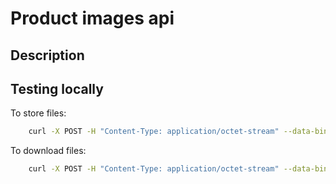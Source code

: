 # Product images api

## Description

## Testing locally 

To store files:

```sh
    curl -X POST -H "Content-Type: application/octet-stream" --data-binary "@test.png" http://localhost:8080/images/1/test.png
```

To download files:

```sh
    curl -X POST -H "Content-Type: application/octet-stream" --data-binary "@test.png" http://localhost:8080/images/1/test.png
```
